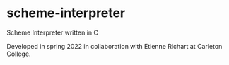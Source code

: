# scheme-interpreter
Scheme Interpreter written in C

Developed in spring 2022 in collaboration with Etienne Richart at Carleton College. 
